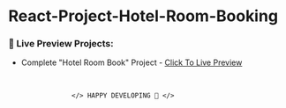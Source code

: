 # React-Project-Hotel-Room-Booking

### 🔰 Live Preview Projects:

- Complete "Hotel Room Book" Project - [Click To Live Preview][beach-resort]

<br />

                    </> HAPPY DEVELOPING 🤣 </>

<!-- project link -->

[beach-resort]: https://naughty-northcutt-4a91de.netlify.app/
